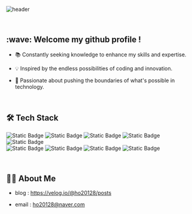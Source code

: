 ![header](https://capsule-render.vercel.app/api?type=cylinder&text=iOSDeveloper-LeeHansol&color=gradient)

<br/>

<h2>:wave: Welcome my github profile ! </h2>


   * 📚 Constantly seeking knowledge to enhance my skills and expertise.
   
   * 💡 Inspired by the endless possibilities of coding and innovation.
   
   * 🚀 Passionate about pushing the boundaries of what's possible in technology.

 <br/>

<h2>🛠️ Tech Stack</h2>
   
![Static Badge](https://img.shields.io/badge/Swift-orange)
![Static Badge](https://img.shields.io/badge/UIkit-black)
![Static Badge](https://img.shields.io/badge/CoreData%26SwiftData-green) 
![Static Badge](https://img.shields.io/badge/Firebase-red)
![Static Badge](https://img.shields.io/badge/Combine-blue) <br/>
![Static Badge](https://img.shields.io/badge/Slack-purple)
![Static Badge](https://img.shields.io/badge/Figma-pink)
![Static Badge](https://img.shields.io/badge/Notion-white)
![Static Badge](https://img.shields.io/badge/Git%26Github-gray)

<br/>

<h2>🧑‍💻 About Me</h2>

   * blog : https://velog.io/@ho20128/posts

   * email : ho20128@naver.com


<br/>
<br/>



